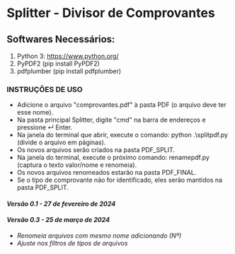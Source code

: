 # Splitter - Divisor de Comprovantes

## Softwares Necessários:
1. Python 3: https://www.python.org/
2. PyPDF2 (pip install PyPDF2)
3. pdfplumber (pip install pdfplumber)

### INSTRUÇÕES DE USO

* Adicione o arquivo "comprovantes.pdf" à pasta PDF (o arquivo deve ter esse nome).
* Na pasta principal Splitter, digite "cmd" na barra de endereços e pressione ↵ Enter.
* Na janela do terminal que abrir, execute o comando: python .\splitpdf.py (divide o arquivo em páginas).
* Os novos arquivos serão criados na pasta PDF_SPLIT.
* Na janela do terminal, execute o próximo comando: renamepdf.py (captura o texto valor/nome e renomeia).
* Os novos arquivos renomeados estarão na pasta PDF_FINAL.
* Se o tipo de comprovante não for identificado, eles serão mantidos na pasta PDF_SPLIT.

#### *Versão 0.1 - 27 de fevereiro de 2024*
#### *Versão 0.3 - 25 de março de 2024*
 - _Renomeia arquivos com mesmo nome adicionando (Nº)_
 - _Ajuste nos filtros de tipos de arquivos_
